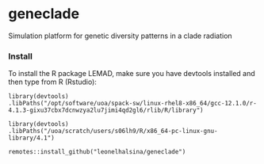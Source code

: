 # geneclade
Simulation platform for genetic diversity patterns in a clade radiation

### Install 

To install the R package LEMAD, make sure you have devtools installed and then type from R (Rstudio):

```
library(devtools)
.libPaths("/opt/software/uoa/spack-sw/linux-rhel8-x86_64/gcc-12.1.0/r-4.1.3-gixu37cbx7dcnwzya2lu7jimi4qd2gl6/rlib/R/library")

library(devtools)
.libPaths("/uoa/scratch/users/s06lh9/R/x86_64-pc-linux-gnu-library/4.1")

remotes::install_github("leonelhalsina/geneclade")


```
